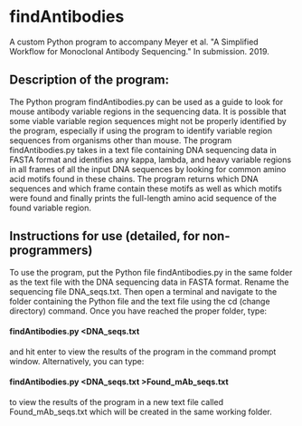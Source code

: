 # findAntibodies
A custom Python program to accompany Meyer et al. "A Simplified Workflow for Monoclonal Antibody Sequencing." In submission. 2019.

## Description of the program: 
The Python program findAntibodies.py can be used as a guide to look for mouse antibody variable regions in the sequencing data. It is possible that some viable variable region sequences might not be properly identified by the program, especially if using the program to identify variable region sequences from organisms other than mouse. The program findAntibodies.py takes in a text file containing DNA sequencing data in FASTA format and identifies any kappa, lambda, and heavy variable regions in all frames of all the input DNA sequences by looking for common amino acid motifs found in these chains. The program returns which DNA sequences and which frame contain these motifs as well as which motifs were found and finally prints the full-length amino acid sequence of the found variable region. 
  
## Instructions for use (detailed, for non-programmers) 
  To use the program, put the Python file findAntibodies.py in the same folder as the text file with the DNA sequencing data in FASTA format. Rename the sequencing file DNA_seqs.txt. Then open a terminal and navigate to the folder containing the Python file and the text file using the cd (change directory) command. Once you have reached the proper folder, type:
  
#### findAntibodies.py <DNA_seqs.txt

and hit enter to view the results of the program in the command prompt window. Alternatively, you can type: 

#### findAntibodies.py <DNA_seqs.txt >Found_mAb_seqs.txt 

to view the results of the program in a new text file called Found_mAb_seqs.txt which will be created in the same working folder.
